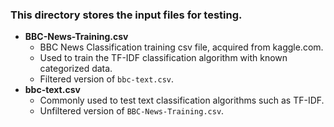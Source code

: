 ### This directory stores the input files for testing.

- **BBC-News-Training.csv**
  - BBC News Classification training csv file, acquired from kaggle.com.
  - Used to train the TF-IDF classification algorithm with known categorized data.
  - Filtered version of `bbc-text.csv`.
- **bbc-text.csv**
  - Commonly used to test text classification algorithms such as TF-IDF.
  - Unfiltered version of `BBC-News-Training.csv`. 

